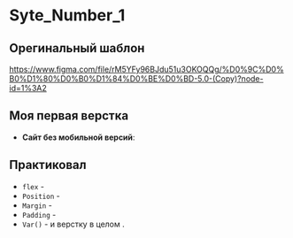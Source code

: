 # Syte_Number_1
## Орегинальный шаблон 
https://www.figma.com/file/rM5YFy96BJdu51u3OKOQQg/%D0%9C%D0%B0%D1%80%D0%B0%D1%84%D0%BE%D0%BD-5.0-(Copy)?node-id=1%3A2

## Моя первая верстка 
- **Сайт без мобильной версий**:
## Практиковал 
- `flex` -
- `Position` -
- `Margin` -
- `Padding` -
- `Var()` -
 и верстку в целом .
